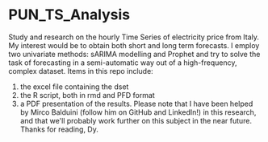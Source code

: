 # PUN_TS_Analysis
Study and research on the hourly Time Series of electricity price from Italy. My interest would be to obtain both short and long term forecasts. 
I employ two univariate methods: sARIMA modelling and Prophet and try to solve the task of forecasting in a semi-automatic way out of a high-frequency, complex dataset.
Items in this repo include:
1) the excel file containing the dset
2) the R script, both in rmd and PFD format
3) a PDF presentation of the results. 
Please note that I have been helped by Mirco Balduini (follow him on GitHub and LinkedIn!) in this research, and that we'll probably work further on this subject in the near future.
Thanks for reading, 
Dy. 
